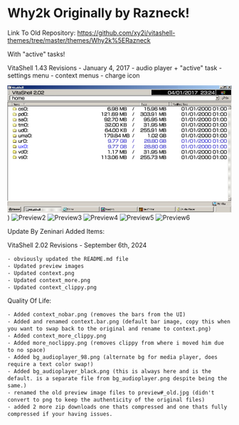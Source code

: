 # Why2k Originally by Razneck!

Link To Old Repository: https://github.com/xy2i/vitashell-themes/tree/master/themes/Why2k%5ERazneck

With "active" tasks!

VitaShell 1.43 Revisions - January 4, 2017
	- audio player + "active" task
	- settings menu
	- context menus
	- charge icon

![Preview1](https://github.com/Zeninari/Vita-Themes/blob/main/Why2k%5ERazneck%20Updated%20By%20Zeninari/preview1.png))
![Preview2]([https://github.com/xy2iii/vitashell-themes/blob/master/themes/Why2k%5ERazneck/Preview2.png](https://github.com/Zeninari/Vita-Themes/blob/main/Why2k%5ERazneck%20Updated%20By%20Zeninari/preview2.png))
![Preview3]([https://github.com/xy2iii/vitashell-themes/blob/master/themes/Why2k%5ERazneck/Preview3.png](https://github.com/Zeninari/Vita-Themes/blob/main/Why2k%5ERazneck%20Updated%20By%20Zeninari/preview3.png))
![Preview4]([https://github.com/xy2iii/vitashell-themes/blob/master/themes/Why2k%5ERazneck/Preview4.png](https://github.com/Zeninari/Vita-Themes/blob/main/Why2k%5ERazneck%20Updated%20By%20Zeninari/preview4.png))
![Preview5]([https://github.com/xy2iii/vitashell-themes/blob/master/themes/Why2k%5ERazneck/Preview5.png](https://github.com/Zeninari/Vita-Themes/blob/main/Why2k%5ERazneck%20Updated%20By%20Zeninari/preview5.png))
![Preview6]([https://github.com/xy2iii/vitashell-themes/blob/master/themes/Why2k%5ERazneck/Preview6.png](https://github.com/Zeninari/Vita-Themes/blob/main/Why2k%5ERazneck%20Updated%20By%20Zeninari/preview6.png))

Update By Zeninari Added Items:

VitaShell 2.02 Revisions - September 6th, 2024

	- obviously updated the README.md file
	- Updated preview images
	- Updated context.png
	- Updated context_more.png
	- Updated context_clippy.png

Quality Of Life:

	- Added context_nobar.png (removes the bars from the UI)
	- Added and renamed context.bar.png (default bar image, copy this when 	you want to swap back to the original and rename to context.png)
	- Added context_more_clippy.png
	- Added more_noclippy.png (removes clippy from where i moved him due to no space)
	- Added bg_audioplayer_98.png (alternate bg for media player, does require a text color swap!)
	- Added bg_audioplayer_black.png (this is always here and is the default. is a separate file from bg_audioplayer.png despite being the 	same.)
	- renamed the old preview image files to preview#_old.jpg (didn't convert to png to keep the authenticity of the original files)
	- added 2 more zip downloads one thats compressed and one thats fully compressed if your having issues.
